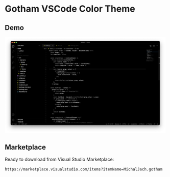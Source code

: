 # Gotham VSCode Color Theme

## Demo

![Gotham](https://github.com/michaljach/gotham-vscode-theme/blob/main/docs/screenshot.png?raw=true)

## Marketplace

Ready to download from Visual Studio Marketplace:

```
https://marketplace.visualstudio.com/items?itemName=MichalJach.gotham
```
